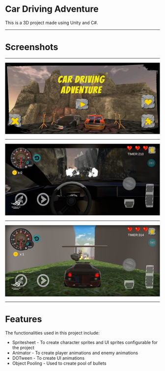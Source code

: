 # Car Driving Adventure
This is a 3D project made using Unity and C#.

___
# Screenshots
___
![screenshot](/Screenshots/carn1.jpeg)
___
![screenshot](/Screenshots/carn2.jpeg)
___
![screenshot](/Screenshots/carn3.jpeg)
___
# Features
The functionalities used in this project include:
  * Spritesheet - To create character sprites and UI sprites configurable for the project 
  * Animator - To create player animations and enemy animations
  * DOTween - To create UI animations
  * Object Pooling - Used to create pool of bullets  
